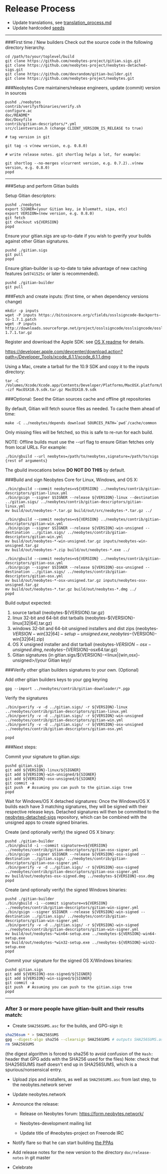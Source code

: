 Release Process
====================

* Update translations, see [translation_process.md](https://github.com/neobytes-project/neobytes/blob/master/doc/translation_process.md#syncing-with-transifex)
* Update hardcoded [seeds](/contrib/seeds)

* * *

###First time / New builders
Check out the source code in the following directory hierarchy.

	cd /path/to/your/toplevel/build
	git clone https://github.com/neobytes-project/gitian.sigs.git
	git clone https://github.com/neobytes-project/neobytes-detached-sigs.git
	git clone https://github.com/devrandom/gitian-builder.git
	git clone https://github.com/neobytes-project/neobytes.git

###Neobytes Core maintainers/release engineers, update (commit) version in sources

	pushd ./neobytes
	contrib/verifysfbinaries/verify.sh
	configure.ac
	doc/README*
	doc/Doxyfile
	contrib/gitian-descriptors/*.yml
	src/clientversion.h (change CLIENT_VERSION_IS_RELEASE to true)

	# tag version in git

	git tag -s v(new version, e.g. 0.8.0)

	# write release notes. git shortlog helps a lot, for example:

	git shortlog --no-merges v(current version, e.g. 0.7.2)..v(new version, e.g. 0.8.0)
	popd

* * *

###Setup and perform Gitian builds

 Setup Gitian descriptors:

	pushd ./neobytes
	export SIGNER=(your Gitian key, ie bluematt, sipa, etc)
	export VERSION=(new version, e.g. 0.8.0)
	git fetch
	git checkout v${VERSION}
	popd

  Ensure your gitian.sigs are up-to-date if you wish to gverify your builds against other Gitian signatures.

	pushd ./gitian.sigs
	git pull
	popd

  Ensure gitian-builder is up-to-date to take advantage of new caching features (`e9741525c` or later is recommended).

	pushd ./gitian-builder
	git pull

###Fetch and create inputs: (first time, or when dependency versions change)

	mkdir -p inputs
	wget -P inputs https://bitcoincore.org/cfields/osslsigncode-Backports-to-1.7.1.patch
	wget -P inputs http://downloads.sourceforge.net/project/osslsigncode/osslsigncode/osslsigncode-1.7.1.tar.gz

 Register and download the Apple SDK: see [OS X readme](README_osx.txt) for details.

 https://developer.apple.com/devcenter/download.action?path=/Developer_Tools/xcode_6.1.1/xcode_6.1.1.dmg

 Using a Mac, create a tarball for the 10.9 SDK and copy it to the inputs directory:

	tar -C /Volumes/Xcode/Xcode.app/Contents/Developer/Platforms/MacOSX.platform/Developer/SDKs/ -czf MacOSX10.9.sdk.tar.gz MacOSX10.9.sdk

###Optional: Seed the Gitian sources cache and offline git repositories

By default, Gitian will fetch source files as needed. To cache them ahead of time:

	make -C ../neobytes/depends download SOURCES_PATH=`pwd`/cache/common

Only missing files will be fetched, so this is safe to re-run for each build.

NOTE: Offline builds must use the --url flag to ensure Gitian fetches only from local URLs. For example:
```
./bin/gbuild --url neobytes=/path/to/neobytes,signature=/path/to/sigs {rest of arguments}
```
The gbuild invocations below <b>DO NOT DO THIS</b> by default.

###Build and sign Neobytes Core for Linux, Windows, and OS X:

	./bin/gbuild --commit neobytes=v${VERSION} ../neobytes/contrib/gitian-descriptors/gitian-linux.yml
	./bin/gsign --signer $SIGNER --release ${VERSION}-linux --destination ../gitian.sigs/ ../neobytes/contrib/gitian-descriptors/gitian-linux.yml
	mv build/out/neobytes-*.tar.gz build/out/src/neobytes-*.tar.gz ../

	./bin/gbuild --commit neobytes=v${VERSION} ../neobytes/contrib/gitian-descriptors/gitian-win.yml
	./bin/gsign --signer $SIGNER --release ${VERSION}-win-unsigned --destination ../gitian.sigs/ ../neobytes/contrib/gitian-descriptors/gitian-win.yml
	mv build/out/neobytes-*-win-unsigned.tar.gz inputs/neobytes-win-unsigned.tar.gz
	mv build/out/neobytes-*.zip build/out/neobytes-*.exe ../

	./bin/gbuild --commit neobytes=v${VERSION} ../neobytes/contrib/gitian-descriptors/gitian-osx.yml
	./bin/gsign --signer $SIGNER --release ${VERSION}-osx-unsigned --destination ../gitian.sigs/ ../neobytes/contrib/gitian-descriptors/gitian-osx.yml
	mv build/out/neobytes-*-osx-unsigned.tar.gz inputs/neobytes-osx-unsigned.tar.gz
	mv build/out/neobytes-*.tar.gz build/out/neobytes-*.dmg ../
	popd

  Build output expected:

  1. source tarball (neobytes-${VERSION}.tar.gz)
  2. linux 32-bit and 64-bit dist tarballs (neobytes-${VERSION}-linux[32|64].tar.gz)
  3. windows 32-bit and 64-bit unsigned installers and dist zips (neobytes-${VERSION}-win[32|64]-setup-unsigned.exe, neobytes-${VERSION}-win[32|64].zip)
  4. OS X unsigned installer and dist tarball (neobytes-${VERSION}-osx-unsigned.dmg, neobytes-${VERSION}-osx64.tar.gz)
  5. Gitian signatures (in gitian.sigs/${VERSION}-<linux|{win,osx}-unsigned>/(your Gitian key)/

###Verify other gitian builders signatures to your own. (Optional)

  Add other gitian builders keys to your gpg keyring

	gpg --import ../neobytes/contrib/gitian-downloader/*.pgp

  Verify the signatures

	./bin/gverify -v -d ../gitian.sigs/ -r ${VERSION}-linux ../neobytes/contrib/gitian-descriptors/gitian-linux.yml
	./bin/gverify -v -d ../gitian.sigs/ -r ${VERSION}-win-unsigned ../neobytes/contrib/gitian-descriptors/gitian-win.yml
	./bin/gverify -v -d ../gitian.sigs/ -r ${VERSION}-osx-unsigned ../neobytes/contrib/gitian-descriptors/gitian-osx.yml

	popd

###Next steps:

Commit your signature to gitian.sigs:

	pushd gitian.sigs
	git add ${VERSION}-linux/${SIGNER}
	git add ${VERSION}-win-unsigned/${SIGNER}
	git add ${VERSION}-osx-unsigned/${SIGNER}
	git commit -a
	git push  # Assuming you can push to the gitian.sigs tree
	popd

  Wait for Windows/OS X detached signatures:
	Once the Windows/OS X builds each have 3 matching signatures, they will be signed with their respective release keys.
	Detached signatures will then be committed to the [neobytes-detached-sigs](https://github.com/neobytes-project/neobytes-detached-sigs) repository, which can be combined with the unsigned apps to create signed binaries.

  Create (and optionally verify) the signed OS X binary:

	pushd ./gitian-builder
	./bin/gbuild -i --commit signature=v${VERSION} ../neobytes/contrib/gitian-descriptors/gitian-osx-signer.yml
	./bin/gsign --signer $SIGNER --release ${VERSION}-osx-signed --destination ../gitian.sigs/ ../neobytes/contrib/gitian-descriptors/gitian-osx-signer.yml
	./bin/gverify -v -d ../gitian.sigs/ -r ${VERSION}-osx-signed ../neobytes/contrib/gitian-descriptors/gitian-osx-signer.yml
	mv build/out/neobytes-osx-signed.dmg ../neobytes-${VERSION}-osx.dmg
	popd

  Create (and optionally verify) the signed Windows binaries:

	pushd ./gitian-builder
	./bin/gbuild -i --commit signature=v${VERSION} ../neobytes/contrib/gitian-descriptors/gitian-win-signer.yml
	./bin/gsign --signer $SIGNER --release ${VERSION}-win-signed --destination ../gitian.sigs/ ../neobytes/contrib/gitian-descriptors/gitian-win-signer.yml
	./bin/gverify -v -d ../gitian.sigs/ -r ${VERSION}-win-signed ../neobytes/contrib/gitian-descriptors/gitian-win-signer.yml
	mv build/out/neobytes-*win64-setup.exe ../neobytes-${VERSION}-win64-setup.exe
	mv build/out/neobytes-*win32-setup.exe ../neobytes-${VERSION}-win32-setup.exe
	popd

Commit your signature for the signed OS X/Windows binaries:

	pushd gitian.sigs
	git add ${VERSION}-osx-signed/${SIGNER}
	git add ${VERSION}-win-signed/${SIGNER}
	git commit -a
	git push  # Assuming you can push to the gitian.sigs tree
	popd

-------------------------------------------------------------------------

### After 3 or more people have gitian-built and their results match:

- Create `SHA256SUMS.asc` for the builds, and GPG-sign it:
```bash
sha256sum * > SHA256SUMS
gpg --digest-algo sha256 --clearsign SHA256SUMS # outputs SHA256SUMS.asc
rm SHA256SUMS
```
(the digest algorithm is forced to sha256 to avoid confusion of the `Hash:` header that GPG adds with the SHA256 used for the files)
Note: check that SHA256SUMS itself doesn't end up in SHA256SUMS, which is a spurious/nonsensical entry.

- Upload zips and installers, as well as `SHA256SUMS.asc` from last step, to the neobytes.network server

- Update neobytes.network

- Announce the release:

  - Release on Neobytes forum: https://form.neobytes.network/

  - Neobytes-development mailing list

  - Update title of #neobytes-project on Freenode IRC

- Notify flare so that he can start building [the PPAs](https://launchpad.net/~neobytes.network/+archive/ubuntu/neobytes)

- Add release notes for the new version to the directory `doc/release-notes` in git master

- Celebrate
